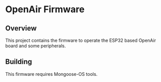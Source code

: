 # OpenAir Firmware

## Overview

This project contains the firmware to operate the ESP32 based OpenAir board and some peripherals.

## Building

This firmware requires Mongoose-OS tools.
